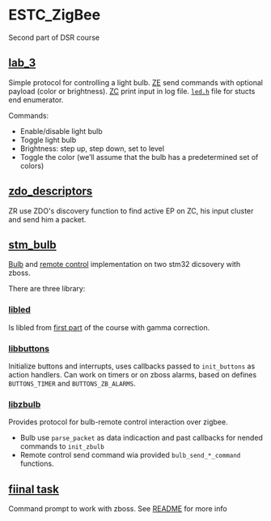 # ESTC_ZigBee
Second part of DSR course

## [lab_3](lab_3)
Simple protocol for controlling a light bulb. [ZE](lab_3/ze.c) send commands with optional payload (color or brightness). [ZC](lab_3/zc.c) print input in log file.
[`led.h`](lab_3/led.h) file for stucts end enumerator.

Commands:
  * Enable/disable light bulb
  * Toggle light bulb
  * Brightness: step up, step down, set to level
  * Toggle the color (we’ll assume that the bulb has a predetermined set of colors)

## [zdo_descriptors](zdo_descriptors)
ZR use ZDO's discovery function to find active EP on ZC, his input cluster and send him a packet.

## [stm_bulb](stm_bulb)
[Bulb](stm_bulb/zc.c) and [remote control](stm_bulb/ze.c) implementation on two stm32 dicsovery with zboss.

There are three library:

### [libled](stm_bulb/libled)
Is libled from [first part](https://github.com/Dangovsky/ESTC) of the course with gamma correction.

### [libbuttons](stm_bulb/libbuttons)
Initialize buttons and interrupts, uses callbacks passed to `init_buttons` as action handlers.
Can work on timers or on zboss alarms, based on defines `BUTTONS_TIMER` and `BUTTONS_ZB_ALARMS`.

### [libzbulb](stm_bulb/libzbulb)
Provides protocol for bulb-remote control interaction over zigbee.
 * Bulb use `parse_packet` as data indicaction and past callbacks for nended commands to `init_zbulb`
 * Remote control send command wia provided `bulb_send_*_command` functions.

## [fiinal task](fiinal_task)
Command prompt to work with zboss. See [README](final_task/README.md) for more info
